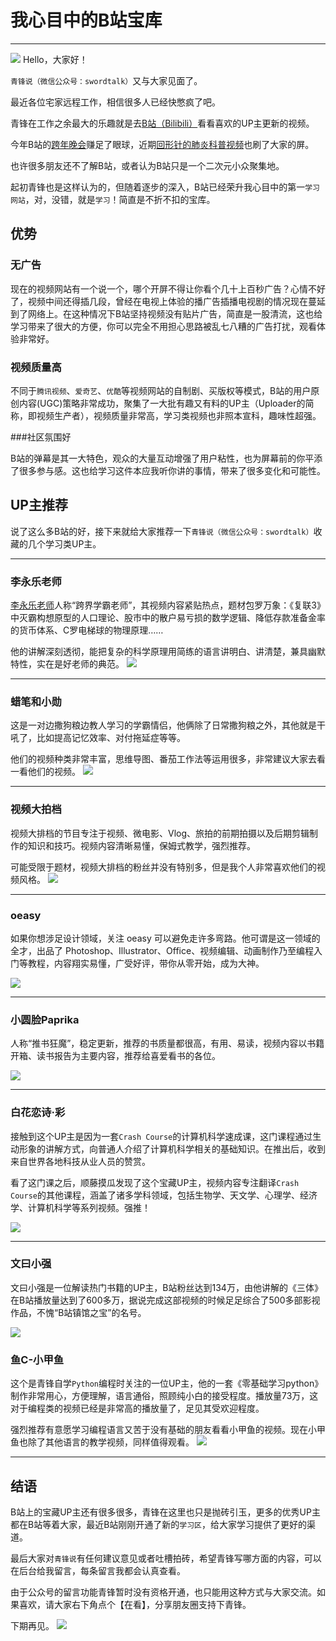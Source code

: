 # 我心目中的B站宝库
**********
![](http://q5evz1nbe.bkt.clouddn.com/FseLziKOFa3RTUUekAi9JeQNUugn)
Hello，大家好！

`青锋说（微信公众号：swordtalk）`又与大家见面了。

最近各位宅家远程工作，相信很多人已经快憋疯了吧。

青锋在工作之余最大的乐趣就是去[B站（Bilibili）](www.bilibili.com)看看喜欢的UP主更新的视频。

今年B站的[跨年晚会](www.bilibili.com/bangumi/play/ep307609)赚足了眼球，近期[回形针的肺炎科普视频](https://www.bilibili.com/video/av86216616/)也刷了大家的屏。

也许很多朋友还不了解B站，或者认为B站只是一个二次元小众聚集地。

起初青锋也是这样认为的，但随着逐步的深入，B站已经荣升我心目中的第一`学习网站`，对，没错，就是`学习`！简直是不折不扣的宝库。

## 优势
### 无广告

现在的视频网站有一个说一个，哪个开屏不得让你看个几十上百秒广告？心情不好了，视频中间还得插几段，曾经在电视上体验的播广告插播电视剧的情况现在蔓延到了网络上。在这种情况下B站坚持视频没有贴片广告，简直是一股清流，这也给学习带来了很大的方便，你可以完全不用担心思路被乱七八糟的广告打扰，观看体验非常好。

### 视频质量高

不同于`腾讯视频`、`爱奇艺`、`优酷`等视频网站的自制剧、买版权等模式，B站的用户原创内容(UGC)策略非常成功，聚集了一大批有趣又有料的UP主（Uploader的简称，即视频生产者），视频质量非常高，学习类视频也非照本宣科，趣味性超强。

###社区氛围好

B站的弹幕是其一大特色，观众的大量互动增强了用户粘性，也为屏幕前的你平添了很多参与感。这也给学习这件本应我听你讲的事情，带来了很多变化和可能性。

## UP主推荐
说了这么多B站的好，接下来就给大家推荐一下`青锋说（微信公众号：swordtalk）`收藏的几个学习类UP主。
**********
### 李永乐老师

[李永乐老师](https://space.bilibili.com/9458053)人称“跨界学霸老师”，其视频内容紧贴热点，题材包罗万象：《复联3》中灭霸构想原型的人口理论、股市中的散户易亏损的数学逻辑、降低存款准备金率的货币体系、C罗电梯球的物理原理……

他的讲解深刻透彻，能把复杂的科学原理用简练的语言讲明白、讲清楚，兼具幽默特性，实在是好老师的典范。
![](http://q5evz1nbe.bkt.clouddn.com/FliSBnD__DiAH2HHh9_mGrtklEba)       
************

### 蜡笔和小勋

这是一对边撒狗粮边教人学习的学霸情侣，他俩除了日常撒狗粮之外，其他就是干吼了，比如提高记忆效率、对付拖延症等等。

他们的视频种类非常丰富，思维导图、番茄工作法等运用很多，非常建议大家去看一看他们的视频。
![](http://q5evz1nbe.bkt.clouddn.com/FhMasOoLxKrJSOQmcg3OZ6IfQtD2)
***********
### 视频大拍档

视频大排档的节目专注于视频、微电影、Vlog、旅拍的前期拍摄以及后期剪辑制作的知识和技巧。视频内容清晰易懂，保姆式教学，强烈推荐。

可能受限于题材，视频大排档的粉丝并没有特别多，但是我个人非常喜欢他们的视频风格。
![](http://q5evz1nbe.bkt.clouddn.com/FkVjS-v41ESqIw8_VbMxtb56OZNW)
***********
### oeasy
如果你想涉足设计领域，关注 oeasy 可以避免走许多弯路。他可谓是这一领域的全才，出品了 Photoshop、Illustrator、Office、视频编辑、动画制作乃至编程入门等教程，内容翔实易懂，广受好评，带你从零开始，成为大神。

![](http://q5evz1nbe.bkt.clouddn.com/FrGvpm0BIe_IWczycBFRvABUKeVv)
**********
### 小圆脸Paprika
人称“推书狂魔”，稳定更新，推荐的书质量都很高，有用、易读，视频内容以书籍开箱、读书报告为主要内容，推荐给喜爱看书的各位。

![](http://q5evz1nbe.bkt.clouddn.com/FqQLOrFIJCIYNHBVxbQF5P9h6SKZ)
*****************
### 白花恋诗·彩

接触到这个UP主是因为一套`Crash Course`的计算机科学速成课，这门课程通过生动形象的讲解方式，向普通人介绍了计算机科学相关的基础知识。在推出后，收到来自世界各地科技从业人员的赞赏。

看了这门课之后，顺藤摸瓜发现了这个宝藏UP主，视频内容专注翻译`Crash Course`的其他课程，涵盖了诸多学科领域，包括生物学、天文学、心理学、经济学、计算机科学等系列视频。强推！

![](http://q5evz1nbe.bkt.clouddn.com/Fmu-ykn9uwwkDq1-6Vkjx83TWbKy)
**************
### 文曰小强
文曰小强是一位解读热门书籍的UP主，B站粉丝达到134万，由他讲解的《三体》在B站播放量达到了600多万，据说完成这部视频的时候足足综合了500多部影视作品，不愧“B站镇馆之宝”的名号。

![](http://q5evz1nbe.bkt.clouddn.com/FoAxC6tVqI7-Y80irtIWQmFOq2jL)
### 鱼C-小甲鱼
这个是青锋自学`Python`编程时关注的一位UP主，他的一套《零基础学习python》制作非常用心，方便理解，语言通俗，照顾纯小白的接受程度。播放量73万，这对于编程类的视频已经是非常高的播放量了，足见其受欢迎程度。

强烈推荐有意愿学习编程语言又苦于没有基础的朋友看看小甲鱼的视频。现在小甲鱼也除了其他语言的教学视频，同样值得观看。
![](http://q5evz1nbe.bkt.clouddn.com/Fnpu1EYXqIh8_2okjxgE-3r8_1cn)
*****************
## 结语
B站上的宝藏UP主还有很多很多，青锋在这里也只是抛砖引玉，更多的优秀UP主都在B站等着大家，最近B站刚刚开通了新的`学习区`，给大家学习提供了更好的渠道。

最后大家对`青锋说`有任何建议意见或者吐槽拍砖，希望青锋写哪方面的内容，可以在后台给我留言，每条留言我都会认真查看。

由于公众号的留言功能青锋暂时没有资格开通，也只能用这种方式与大家交流。如果喜欢，请大家右下角点个【在看】，分享朋友圈支持下青锋。

下期再见。
![](http://q5evz1nbe.bkt.clouddn.com/FkusKiZr6ymzeuGoudTtX_RrnjNq)